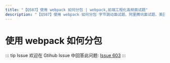 ```yaml
---
title: "【Q587】使用 webpack 如何分包 | webpack,前端工程化高频面试题"
description: "【Q587】使用 webpack 如何分包 字节跳动面试题、阿里腾讯面试题、美团小米面试题。"
---
```


# 使用 webpack 如何分包

::: tip Issue
欢迎在 Gtihub Issue 中回答此问题: [Issue 603](https://github.com/shfshanyue/Daily-Question/issues/603)
:::
